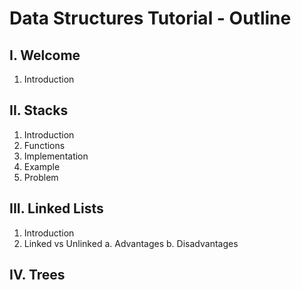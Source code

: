# Data Structures Tutorial - Outline
## I. Welcome
1. Introduction
## II. Stacks
1. Introduction
2. Functions
3. Implementation
4. Example
5. Problem
## III. Linked Lists
1. Introduction
2. Linked vs Unlinked
    a. Advantages
    b. Disadvantages
## IV. Trees